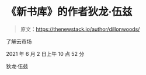 # 《新书库》的作者狄龙·伍兹

> 原文：<https://thenewstack.io/author/dillonwoods/>

了解云市场

2021 年 6 月 2 日上午 10 点 52 分

狄龙·伍兹